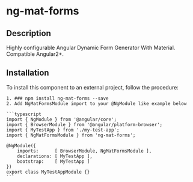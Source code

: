 # ng-mat-forms

## Description

  Highly configurable Angular Dynamic Form Generator With Material. Compatible Angular2+.
  
## Installation

  To install this component to an external project, follow the procedure:
  
    1. ### npm install ng-mat-forms --save
    2. Add NgMatFormsModule import to your @NgModule like example below
    
    ```typescript
    import { NgModule } from '@angular/core';
    import { BrowserModule } from '@angular/platform-browser';
    import { MyTestApp } from './my-test-app';
    import { NgMatFormsModule } from 'ng-mat-forms';

    @NgModule({
        imports:      [ BrowserModule, NgMatFormsModule ],
        declarations: [ MyTestApp ],
        bootstrap:    [ MyTestApp ]
    })
    export class MyTestAppModule {}
    ```

